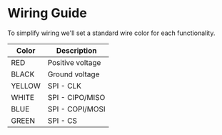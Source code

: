 # Wiring Guide
To simplify wiring we'll set a standard wire color for each functionality.

| Color  | Description      |
|--------|------------------|
| RED    | Positive voltage |
| BLACK  | Ground voltage   |
| YELLOW | SPI - CLK        |
| WHITE  | SPI - CIPO/MISO  |
| BLUE   | SPI - COPI/MOSI  |
| GREEN  | SPI - CS         |
